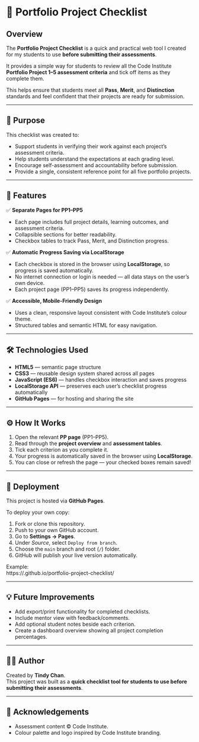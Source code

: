 # 🧾 Portfolio Project Checklist

## Overview  
The **Portfolio Project Checklist** is a quick and practical web tool I created for my students to use **before submitting their assessments**.  

It provides a simple way for students to review all the Code Institute **Portfolio Project 1–5 assessment criteria** and tick off items as they complete them.  

This helps ensure that students meet all **Pass**, **Merit**, and **Distinction** standards and feel confident that their projects are ready for submission.  

---

## 🎯 Purpose  
This checklist was created to:  
- Support students in verifying their work against each project’s assessment criteria.  
- Help students understand the expectations at each grading level.  
- Encourage self-assessment and accountability before submission.  
- Provide a single, consistent reference point for all five portfolio projects.  

---

## 🧩 Features  
✅ **Separate Pages for PP1–PP5**  
- Each page includes full project details, learning outcomes, and assessment criteria.  
- Collapsible sections for better readability.  
- Checkbox tables to track Pass, Merit, and Distinction progress.  

✅ **Automatic Progress Saving via LocalStorage**  
- Each checkbox is stored in the browser using **LocalStorage**, so progress is saved automatically.  
- No internet connection or login is needed — all data stays on the user’s own device.  
- Each project page (PP1–PP5) saves its progress independently.  

✅ **Accessible, Mobile-Friendly Design**  
- Uses a clean, responsive layout consistent with Code Institute’s colour theme.  
- Structured tables and semantic HTML for easy navigation.  

---

## 🛠️ Technologies Used  
- **HTML5** — semantic page structure  
- **CSS3** — reusable design system shared across all pages  
- **JavaScript (ES6)** — handles checkbox interaction and saves progress  
- **LocalStorage API** — preserves each user’s checklist progress automatically  
- **GitHub Pages** — for hosting and sharing the site  

---

## ⚙️ How It Works  
1. Open the relevant **PP page** (PP1–PP5).  
2. Read through the **project overview** and **assessment tables**.  
3. Tick each criterion as you complete it.  
4. Your progress is automatically saved in the browser using **LocalStorage**.  
5. You can close or refresh the page — your checked boxes remain saved!  

---

## 🚀 Deployment  
This project is hosted via **GitHub Pages**.  

To deploy your own copy:  
1. Fork or clone this repository.  
2. Push to your own GitHub account.  
3. Go to **Settings → Pages**.  
4. Under *Source*, select `Deploy from branch`.  
5. Choose the `main` branch and root (`/`) folder.  
6. GitHub will publish your live version automatically.  

Example:  
https://<your-username>.github.io/portfolio-project-checklist/

---

## 💡 Future Improvements  
- Add export/print functionality for completed checklists.  
- Include mentor view with feedback/comments.  
- Add optional student notes beside each criterion.  
- Create a dashboard overview showing all project completion percentages.  

---

## 👨‍🏫 Author  
Created by **Tindy Chan**.  
This project was built as a **quick checklist tool for students to use before submitting their assessments**.  

---

## 📜 Acknowledgements  
- Assessment content © Code Institute.  
- Colour palette and logo inspired by Code Institute branding.  
